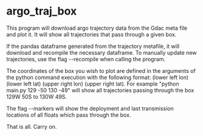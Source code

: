 # argo_traj_box

This program will download argo trajectory data from the Gdac meta file and plot it. It will show all trajectories that pass through a given box. 

If the pandas dataframe generated from the trajectory metafile, it will download and recompile the necessary dataframe. To manually update new trajectories, use the flag --recompile when calling the program. 

The coordinates of the box you wish to plot are defined in the arguments of the python command execution with the following format: (lower left lon) (lower left lat) (upper right lon) (upper right lat). For example "python main.py 129 -50 130 -49" will show all trajectories passing through the box 129W 50S to 130W 49S. 

The flag --markers will show the deployment and last transmission locations of all floats which pass through the box. 

That is all. Carry on. 